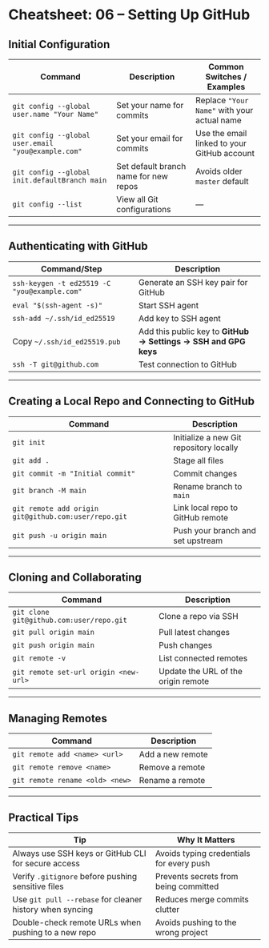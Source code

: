 # Cheatsheet: 06 – Setting Up GitHub

## Initial Configuration

| Command                                            | Description                           | Common Switches / Examples                  |
| -------------------------------------------------- | ------------------------------------- | ------------------------------------------- |
| `git config --global user.name "Your Name"`        | Set your name for commits             | Replace `"Your Name"` with your actual name |
| `git config --global user.email "you@example.com"` | Set your email for commits            | Use the email linked to your GitHub account |
| `git config --global init.defaultBranch main`      | Set default branch name for new repos | Avoids older `master` default               |
| `git config --list`                                | View all Git configurations           | —                                           |

---

## Authenticating with GitHub

| Command/Step                                 | Description                                                     |
| -------------------------------------------- | --------------------------------------------------------------- |
| `ssh-keygen -t ed25519 -C "you@example.com"` | Generate an SSH key pair for GitHub                             |
| `eval "$(ssh-agent -s)"`                     | Start SSH agent                                                 |
| `ssh-add ~/.ssh/id_ed25519`                  | Add key to SSH agent                                            |
| Copy `~/.ssh/id_ed25519.pub`                 | Add this public key to **GitHub → Settings → SSH and GPG keys** |
| `ssh -T git@github.com`                      | Test connection to GitHub                                       |

---

## Creating a Local Repo and Connecting to GitHub

| Command                                              | Description                             |
| ---------------------------------------------------- | --------------------------------------- |
| `git init`                                           | Initialize a new Git repository locally |
| `git add .`                                          | Stage all files                         |
| `git commit -m "Initial commit"`                     | Commit changes                          |
| `git branch -M main`                                 | Rename branch to `main`                 |
| `git remote add origin git@github.com:user/repo.git` | Link local repo to GitHub remote        |
| `git push -u origin main`                            | Push your branch and set upstream       |

---

## Cloning and Collaborating

| Command                                  | Description                         |
| ---------------------------------------- | ----------------------------------- |
| `git clone git@github.com:user/repo.git` | Clone a repo via SSH                |
| `git pull origin main`                   | Pull latest changes                 |
| `git push origin main`                   | Push changes                        |
| `git remote -v`                          | List connected remotes              |
| `git remote set-url origin <new-url>`    | Update the URL of the origin remote |

---

## Managing Remotes

| Command                         | Description      |
| ------------------------------- | ---------------- |
| `git remote add <name> <url>`   | Add a new remote |
| `git remote remove <name>`      | Remove a remote  |
| `git remote rename <old> <new>` | Rename a remote  |

---

## Practical Tips

| Tip                                                      | Why It Matters                           |
| -------------------------------------------------------- | ---------------------------------------- |
| Always use SSH keys or GitHub CLI for secure access      | Avoids typing credentials for every push |
| Verify `.gitignore` before pushing sensitive files       | Prevents secrets from being committed    |
| Use `git pull --rebase` for cleaner history when syncing | Reduces merge commits clutter            |
| Double-check remote URLs when pushing to a new repo      | Avoids pushing to the wrong project      |

